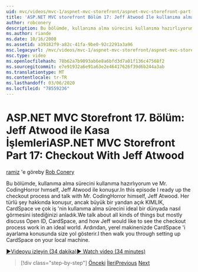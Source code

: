 ```yaml
---
uid: mvc/videos/mvc-1/aspnet-mvc-storefront/aspnet-mvc-storefront-part-17-checkout-with-jeff-atwood
title: 'ASP.NET MVC storefront Bölüm 17: Jeff Atwood Ile kullanıma alma | Microsoft Docs'
author: robconery
description: Bu bölümde, kullanıma alma sürecini kullanıma hazırlıyorum ve Mr. CodingHorror hımself, Jeff Atwood ile konuşur. Her türlü şey hakkında konuşur ancak genellikle Ope tartıştık...
ms.author: riande
ms.date: 10/16/2008
ms.assetid: a39182f9-a82c-41fa-9be0-92c2291a3a96
msc.legacyurl: /mvc/videos/mvc-1/aspnet-mvc-storefront/aspnet-mvc-storefront-part-17-checkout-with-jeff-atwood
msc.type: video
ms.openlocfilehash: 78b62a7b9093ab6e8a6bfd3d7a01f136c47568f2
ms.sourcegitcommit: e7e91932a6e91a63e2e46417626f39d6b244a3ab
ms.translationtype: MT
ms.contentlocale: tr-TR
ms.lasthandoff: 03/06/2020
ms.locfileid: "78559236"
---
```

# <a name="aspnet-mvc-storefront-part-17-checkout-with-jeff-atwood"></a><span data-ttu-id="0117c-104">ASP.NET MVC Storefront 17. Bölüm: Jeff Atwood ile Kasa İşlemleri</span><span class="sxs-lookup"><span data-stu-id="0117c-104">ASP.NET MVC Storefront Part 17: Checkout With Jeff Atwood</span></span>

<span data-ttu-id="0117c-105">[ramiz](https://github.com/robconery) 'e göre</span><span class="sxs-lookup"><span data-stu-id="0117c-105">by [Rob Conery](https://github.com/robconery)</span></span>

<span data-ttu-id="0117c-106">Bu bölümde, kullanıma alma sürecini kullanıma hazırlıyorum ve Mr. CodingHorror hımself, Jeff Atwood ile konuşur.</span><span class="sxs-lookup"><span data-stu-id="0117c-106">In this episode I ready up the checkout process and talk with Mr. CodingHorror himself, Jeff Atwood.</span></span> <span data-ttu-id="0117c-107">Her türlü şey hakkında konuşur, ancak büyük bir yandan açık KIMLIK, CardSpace ve çok iş 'nin kullanıma alma sürecini ideal bir dünyada nasıl görmesini istediğinizi anladık.</span><span class="sxs-lookup"><span data-stu-id="0117c-107">We talk about all kinds of things but mostly discuss Open ID, CardSpace, and how Jeff would like to see the checkout process work in an ideal world.</span></span> <span data-ttu-id="0117c-108">Ardından, yerel makinenizde CardSpace 'i ayarlama konusunda size yol gösterir.</span><span class="sxs-lookup"><span data-stu-id="0117c-108">I then walk you through setting up CardSpace on your local machine.</span></span>

[<span data-ttu-id="0117c-109">&#9654;Videoyu izleyin (34 dakika)</span><span class="sxs-lookup"><span data-stu-id="0117c-109">&#9654; Watch video (34 minutes)</span></span>](https://channel9.msdn.com/Blogs/ASP-NET-Site-Videos/aspnet-mvc-storefront-part-17-checkout-with-jeff-atwood)

> [!div class="step-by-step"]
> <span data-ttu-id="0117c-110">[Önceki](aspnet-mvc-storefront-part-16-membership-redo-with-openid.md)
> [İleri](aspnet-mvc-storefront-part-18-creating-an-experience.md)</span><span class="sxs-lookup"><span data-stu-id="0117c-110">[Previous](aspnet-mvc-storefront-part-16-membership-redo-with-openid.md)
[Next](aspnet-mvc-storefront-part-18-creating-an-experience.md)</span></span>
